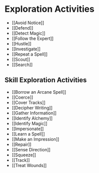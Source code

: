 # Exploration Activities

* [[Avoid Notice]]
* [[Defend]]
* [[Detect Magic]]
* [[Follow the Expert]]
* [[Hustle]]
* [[Investigate]]
* [[Repeat a Spell]]
* [[Scout]]
* [[Search]]

## Skill Exploration Activities
* [[Borrow an Arcane Spell]]
* [[Coerce]]
* [[Cover Tracks]]
* [[Decipher Writing]]
* [[Gather Information]]
* [[Identify Alchemy]]
* [[Identify Magic]]
* [[Impersonate]]
* [[Learn a Spell]]
* [[Make an Impression]]
* [[Repair]]
* [[Sense Direction]]
* [[Squeeze]]
* [[Track]]
* [[Treat Wounds]]